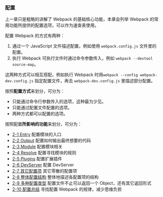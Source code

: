 ### 配置
上一章只是粗略的讲解了 Webpack 的基础核心功能，本章会列举 Webpack 的常用功能所提供的配置选项，可以作为速查表使用。

配置 Webpack 的方式有两种：

1. 通过一个 JavaScript 文件描述配置，例如使用 `webpack.config.js` 文件里的配置。
2. 执行 Webpack 可执行文件时通过命令参数传入，例如 `webpack --devtool source-map`。

这两种方式可以相互搭配，例如执行 Webpack 时用`webpack --config webpack-dev.config.js` 指定配置文件，再去 `webpack-dev.config.js` 里描述部分配置。

按照**配置方式**来划分，可分为：

- 只能通过命令行参数传入的选项，这种最为少见。
- 只能通过配置文件配置的选项。
- 两种方式都可以配置的选项。

按照配置**所影响的功能**来划分，可分为：

- [2-1 Entry](2-1Entry.md) 配置模块的入口
- [2-2 Output](2-2Output.md) 配置如何输出最终想要的代码
- [2-3 Module](2-3Module.md) 配置模块相关
- [2-4 Resolve](2-4Resolve.md) 配置寻找模块的规则
- [2-5 Plugins](2-5Plugins.md) 配置扩展插件
- [2-6 DevServer](2-6DevServer.md) 配置 DevServer
- [2-7 其它配置项](2-7其它配置项.md) 其它零散的配置项
- [2-8 整体配置结构](2-8整体配置结构.md) 整体地描述各配置项的结构
- [2-9 多种配置类型](2-9多种配置类型.md) 配置文件不止可以返回一个 Object，还有其它返回形式
- [2-10 配置总结](2-10配置总结.md) 寻找配置 Webpack 的规律，减少思维负担
